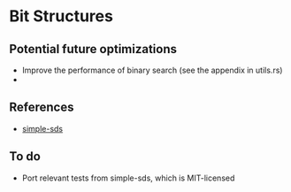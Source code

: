 # Bit Structures

## Potential future optimizations

- Improve the performance of binary search (see the appendix in utils.rs)
- 

## References

- [simple-sds](https://github.com/jltsiren/simple-sds/)

## To do

- Port relevant tests from simple-sds, which is MIT-licensed
